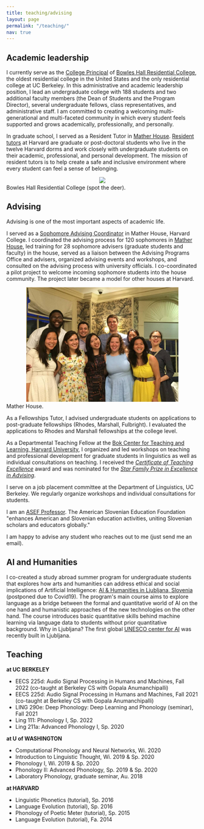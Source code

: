 ```yaml
---
title: teaching/advising
layout: page
permalink: "/teaching/"
nav: true
---
```


## Academic leadership

I currently serve as the [College Principal](https://www.bowleshall.org/hall-staff) of [Bowles Hall Residential College](https://www.bowleshall.org/), the oldest residential college in the United States and the only residential college at UC Berkeley. In this administrative and academic leadership position, I lead an undergraduate college with 188 students and two additional faculty members (the Dean of Students and the Program Director), several undergraduate fellows, class representatives, and administrative staff. I am committed to creating a welcoming multi-generational and multi-faceted community in which every student feels supported and grows academically, professionally, and personally.

In graduate school, I served as a Resident Tutor in [Mather House](https://mather.harvard.edu). [Resident tutors](https://dso.college.harvard.edu/become-proctor-or-tutor) at Harvard are graduate or post-doctoral students who live in the twelve Harvard dorms
and work closely with undergraduate students on their academic, professional, and personal development.
The mission of resident tutors is to help create a safe and inclusive environment where every student can
feel a sense of belonging.

<div style="text-align: center"><img class="img-fluid rounded z-depth-1" src="/assets/img/bowles.jpg" width="400" /></div>
<div class="caption">
    Bowles Hall Residential College (spot the deer).
</div>

## Advising

Advising is one of the most important aspects of academic life.

I served as a [Sophomore Advising Coordinator](https://advising.college.harvard.edu/sophomore-advising-0) in Mather House, Harvard College. I coordinated the advising process for 120 sophomores in [Mather House](https://mather.harvard.edu), led training for 28 sophomore advisers (graduate students and faculty) in the house, served as a liaison between the Advising Programs Office and advisers, organized advising events and workshops, and consulted on the advising process with university officials. I co-coordinated a pilot project to welcome incoming sophomore students into the house community. The project later became a model for other houses at Harvard. 

<div style="text-align: center"><img class="img-fluid rounded z-depth-1" src="/assets/img/mather.jpg" width="400" /></div>
<div class="caption">
    Mather House.
</div>

As a Fellowships Tutor, I advised undergraduate students on applications to post-graduate fellowships (Rhodes, Marshall, Fulbright). I evaluated the applications to Rhodes and Marshall fellowships at the college level. 

As a Departmental Teaching Fellow at the [Bok Center for Teaching and Learning, Harvard University](https://bokcenter.harvard.edu/), I organized and led workshops on teaching and professional development for graduate students in linguistics as well as individual consultations on teaching. I received  the [*Certificate of Teaching Excellence*](https://bokcenter.harvard.edu/teaching-awards) award and was nominated for the [*Star Family Prize in Excellence in Advising*](https://advising.college.harvard.edu/star-prize-0).

I serve on a job placement committee at the Department of Linguistics, UC Berkeley. We regularly organize workshops and individual consultations for students.

I am an [ASEF Professor](https://www.asef.net/asef-professors/). The American Slovenian Education Foundation "enhances American and Slovenian education activities, uniting Slovenian scholars and educators globally."

I am happy to advise any student who reaches out to me (just send me an email).



## AI and Humanities

I co-created a study abroad summer program for undergraduate students that explores how arts and humanities can address ethical and social implications of Artificial Intelligence: [AI & Humanities in Ljubljana, Slovenia](https://courses.washington.edu/aihum/) (postponed due to Covid19).  The program's main course aims to explore language as a bridge between the formal and quantitative world of AI on the one hand and humanistic approaches of the new technologies on the other hand. The course introduces basic quantitative skills behind machine learning via language data to students without prior quantitative background.  Why in Ljubljana? The first global [UNESCO center for AI](https://ircai.org/) was recently built in Ljubljana. 

## Teaching

**at UC BERKELEY**


* EECS 225d: Audio Signal Processing in Humans and Machines, Fall 2022 (co-taught at Berkeley CS with Gopala  Anumanchipalli) 
* EECS 225d: Audio Signal Processing in Humans and Machines, Fall 2021 (co-taught at Berkeley CS with Gopala  Anumanchipalli) 
* LING 290e: Deep Phonology: Deep Learning and Phonology (seminar), Fall 2021 
* Ling 111: Phonology I, Sp. 2022
* Ling 211a: Advanced Phonology I, Sp. 2020

**at U of WASHINGTON**

* Computational Phonology and Neural Networks, Wi. 2020
* Introduction to Linguistic Thought, Wi. 2019 & Sp. 2020 
* Phonology I,  Wi. 2019 & Sp. 2020 
* Phonology II: Advanced Phonology, Sp. 2019 & Sp. 2020 
* Laboratory Phonology, graduate seminar, Au. 2018


**at HARVARD**

*  Linguistic Phonetics (tutorial), Sp. 2016
*  Language Evolution (tutorial), Sp. 2016
*  Phonology of Poetic Meter (tutorial), Sp. 2015
*  Language Evolution (tutorial), Fa. 2014
